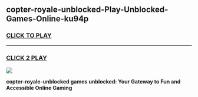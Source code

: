 
## copter-royale-unblocked-Play-Unblocked-Games-Online-ku94p
<h3>
<a href="https://premium76.site?title=copter-royale-unblocked&ref=25A">CLICK TO PLAY</a></h3>
<hr>

<h3>
<a href="https://premium76.site?title=copter-royale-unblocked&ref=25A">CLICK 2 PLAY</a>
  
</h3>

<a href="https://premium76.site?title=copter-royale-unblocked&ref=25A"><img src="https://clearcache.store/games.png"></a>


**copter-royale-unblocked games unblocked: Your Gateway to Fun and Accessible Online Gaming**
